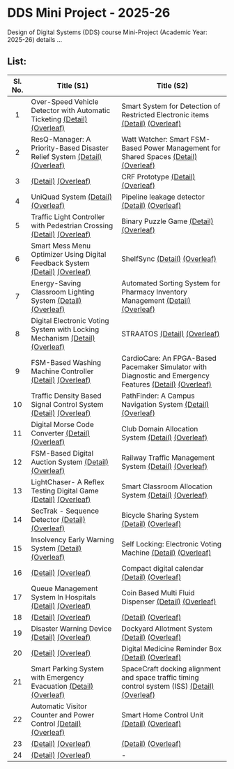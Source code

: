 # DDS Mini Project - 2025-26
Design of Digital Systems (DDS) course Mini-Project (Academic Year: 2025-26) details ...

## List:

| Sl. No. | Title (S1) | Title (S2) |
| :---: | --- | --- |
| 1 |  Over-Speed Vehicle Detector with Automatic Ticketing [(Detail)](https://github.com/aadharsh06/S1-T1-25-26) [(Overleaf)](https://www.overleaf.com/8788215833spctcxwhhqvf#5701b7) | Smart System for Detection of Restricted Electronic items [(Detail)](https://github.com/Tanmay-gsn/DDS-Mini-Project_S2-T1) [(Overleaf)](https://www.overleaf.com/project/68e1e908f75db8e184d19760) |
| 2 |  ResQ-Manager: A Priority-Based Disaster Relief System [(Detail)](https://github.com/Rudr-1705/S1-T2-25-26) [(Overleaf)](https://www.overleaf.com/2959872253yzqtktnwngwc#f1725f) | Watt Watcher: Smart FSM-Based Power  Management for Shared Spaces [(Detail)](https://github.com/Srik73/S2-T2-25-26) [(Overleaf)](https://www.overleaf.com/project/68e1e90df75db8e184d197c3) |
| 3 |  [(Detail)]() [(Overleaf)](https://www.overleaf.com/6477466427qxwgqtkwgtdw#503579) | CRF Prototype [(Detail)](https://github.com/ResiduosCodeur/S2-T3-25-26) [(Overleaf)](https://www.overleaf.com/project/68e1e912820c5820e4510378) |
| 4 |  UniQuad System [(Detail)](https://github.com/compu-TEE/S1-T4-25-26) [(Overleaf)](https://www.overleaf.com/1554373558rcfrzxtjksrm#f5e94f) | Pipeline leakage detector [(Detail)]() [(Overleaf)](https://www.overleaf.com/project/68e1e918102adb1198fc14a0) |
| 5 |  Traffic Light Controller with Pedestrian Crossing [(Detail)](https://github.com/yoman12357/S1-T5-25-26) [(Overleaf)](https://www.overleaf.com/project/68e1e89fef5b9104f3e74178) | Binary Puzzle Game [(Detail)](https://github.com/aditi0556/S2-T5-25-26) [(Overleaf)](https://www.overleaf.com/project/68e1e91d2d8de391137738d6) |
| 6 |  Smart Mess Menu Optimizer Using Digital Feedback System [(Detail)](https://github.com/philomaths6-sys/S1-T6-25-26) [(Overleaf)](https://www.overleaf.com/project/68e1e8a58e0f10bb763389f6) |  ShelfSync [(Detail)](https://github.com/kshama-jay247/S2-T6-25-26) [(Overleaf)](https://www.overleaf.com/project/68e1e921f75db8e184d1a183) |
| 7 |  Energy-Saving Classroom Lighting System [(Detail)](https://github.com/AppajiDheeraj/S1-T7-25-26) [(Overleaf)](https://www.overleaf.com/project/68e1e8ac102adb1198fc0870) |  Automated Sorting System for Pharmacy Inventory Management [(Detail)](https://github.com/himanshuaggarwal924/S2-T7-25-26) [(Overleaf)](https://www.overleaf.com/project/68e1e927102adb1198fc1633) |
| 8 |  Digital Electronic Voting System with Locking Mechanism [(Detail)](https://github.com/Phanindra2007/S1-T8-25-26) [(Overleaf)](https://www.overleaf.com/project/68e1e8b18e0f10bb76338c69) |  STRAATOS [(Detail)](https://github.com/SteganoSage/S2-T8-25-26-) [(Overleaf)](https://www.overleaf.com/project/68e1e92c8e0f10bb763397f3) |
| 9 |  FSM-Based Washing Machine Controller [(Detail)](https://github.com/karthikeyagupta108/S1-T9-25-26) [(Overleaf)](https://www.overleaf.com/project/68e1e8b7a13055a9b9e14e01) |  CardioCare: An FPGA-Based Pacemaker Simulator with Diagnostic and Emergency Features [(Detail)](https://github.com/Master9Wayne/S2-T9-25-26) [(Overleaf)](https://www.overleaf.com/project/68e1e931f75db8e184d1a2bc) |
| 10 |  Traffic Density Based Signal Control System [(Detail)](https://github.com/kpramithrai/S1-T10-25-26) [(Overleaf)](https://www.overleaf.com/project/68e1e8bd102adb1198fc0987) |  PathFinder: A Campus Navigation System [(Detail)](https://github.com/AkDang671/S2-T10-25-26) [(Overleaf)](https://www.overleaf.com/project/68e1e937102adb1198fc1797) |
| 11 |  Digital Morse Code Converter [(Detail)](https://github.com/rmharshitha24/S1-T11-25-26) [(Overleaf)](https://www.overleaf.com/project/68e1e8c3820c5820e450fb3f) |  Club Domain Allocation System [(Detail)](https://github.com/j1y4-j/S2-T11-25-26) [(Overleaf)](https://www.overleaf.com/project/68e1e93cf75db8e184d1a4b8) |
| 12 |  FSM-Based Digital Auction System [(Detail)](https://github.com/Veena-nitk/S1-T12-25-26) [(Overleaf)](https://www.overleaf.com/project/68e1e8c9820c5820e450fbb6) |  Railway Traffic Management System [(Detail)](https://github.com/S-Rohit-08/S2-T12-25-26) [(Overleaf)](https://www.overleaf.com/project/68e1e9488e0f10bb76339a48) |
| 13 |  LightChaser- A Reflex Testing Digital Game [(Detail)](https://github.com/AVD1906/S1-T13-25-26) [(Overleaf)](https://www.overleaf.com/project/68e1e8cef75db8e184d191db) |  Smart Classroom Allocation System [(Detail)](https://github.com/Vidith-Murthy/S2-T13-25-26) [(Overleaf)](https://www.overleaf.com/project/68e1e94e102adb1198fc19b2) |
| 14 |  SecTrak - Sequence Detector [(Detail)](https://github.com/darshan-gittygit/SecTrak_Sequence-Detector) [(Overleaf)](https://www.overleaf.com/project/68e1e8d32d8de3911377311e) |  Bicycle Sharing System [(Detail)](https://github.com/akh7177/S2-T14-25-26) [(Overleaf)](https://www.overleaf.com/project/68e1e9548e0f10bb76339bc4) |
| 15 |  Insolvency Early Warning System [(Detail)](https://github.com/adityagayan241cs103/S1-T15-25-26) [(Overleaf)](https://www.overleaf.com/project/68e1e8d9f75db8e184d19328) |  Self Locking: Electronic Voting Machine [(Detail)](https://github.com/Ank-Frost/S2-T15-25-26) [(Overleaf)](https://www.overleaf.com/project/68e1e959820c5820e4510a53) |
| 16 |  [(Detail)]() [(Overleaf)](https://www.overleaf.com/project/68e1e8de102adb1198fc0dd9) |  Compact digital calendar [(Detail)](https://github.com/Ankit-kumar-saran/S2-T16-25-26) [(Overleaf)](https://www.overleaf.com/project/68e1e95e8e0f10bb76339c85) |
| 17 |  Queue Management System In Hospitals [(Detail)](https://github.com/pranathi-lagudu/S1-T17-25-26) [(Overleaf)](https://www.overleaf.com/project/68e1e8e4102adb1198fc0e5c) |  Coin Based Multi Fluid Dispenser [(Detail)](https://github.com/PremSai-1259/S2-T17-25-26) [(Overleaf)](https://www.overleaf.com/project/68e1e964820c5820e4510b57) |
| 18 |  [(Detail)]() [(Overleaf)](https://www.overleaf.com/project/68e1e8e9820c5820e450ffaf) |  [(Detail)]() [(Overleaf)](https://www.overleaf.com/project/68e1e969820c5820e4510bb4) |
| 19 |  Disaster Warning Device [(Detail)]() [(Overleaf)](https://www.overleaf.com/project/68e1e8eff75db8e184d194f1) |  Dockyard Allotment System [(Detail)](https://github.com/nikhileswar-ambati/S2-T19-25-26) [(Overleaf)](https://www.overleaf.com/project/68e1e96e2d8de39113773fb8) |
| 20 |  [(Detail)]() [(Overleaf)](https://www.overleaf.com/project/68e1e8f52d8de39113773424) |  Digital Medicine Reminder Box [(Detail)](https://github.com/Vivek-027/S2-T20-25-26) [(Overleaf)](https://www.overleaf.com/project/68e1e975ef5b9104f3e765f1) |
| 21 |  Smart Parking System with Emergency Evacuation [(Detail)](https://github.com/RVBilimagga/-S1-T21-25-26) [(Overleaf)](https://www.overleaf.com/project/68e1e8fb820c5820e4510134) |  SpaceCraft docking alignment and space traffic timing control system (ISS) [(Detail)](https://github.com/Shiv9936A/S2_T21) [(Overleaf)](https://www.overleaf.com/project/68e1e97ba13055a9b9e160c8) |
| 22 |  Automatic Visitor Counter and Power Control [(Detail)](https://github.com/kethavath-Muni18/S1-T22-25-26) [(Overleaf)](https://www.overleaf.com/project/68e1e900f75db8e184d196a9) |  Smart Home Control Unit [(Detail)](https://github.com/Chinmay-coder123/S2_T22__25-26) [(Overleaf)](https://www.overleaf.com/project/68e1e980820c5820e4510eb0) |
| 23 |  [(Detail)]() [(Overleaf)]() |  [(Detail)]() [(Overleaf)]() |
| 24 |  [(Detail)]() [(Overleaf)]() | - |
